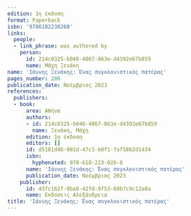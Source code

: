 ```yaml
---
edition: 1η έκδοση
format: Paperback
isbn: '9786182230268'
links:
  people:
  - link_phrase: was authored by
    person:
      id: 214c0325-b046-4067-863e-d4392e67b859
      name: Μάχη Ξενάκη
name: 'Ιάννης Ξενάκης: Ένας συγκλονιστικός πατέρας'
pages_number: 286
publication_date: Νοέμβριος 2023
references:
  publishers:
  - book:
      area: Αθήνα
      authors:
      - id: 214c0325-b046-4067-863e-d4392e67b859
        name: Ξενάκη, Μάχη
      edition: 1η έκδοση
      editors: []
      id: d5181d4b-981d-47c1-b0f1-faf5862d1434
      isbn:
        hyphenated: 978-618-223-026-8
      name: 'Ιάννης Ξενάκης: Ένας συγκλονιστικός πατέρας'
      publication_date: Νοέμβριος 2023
    publisher:
      id: 43fc162f-9ba0-42fd-9f53-60b7c9c12a8a
      name: Εκδόσεις Αλεξάνδρεια
title: 'Ιάννης Ξενάκης: Ένας συγκλονιστικός πατέρας'
---
```


